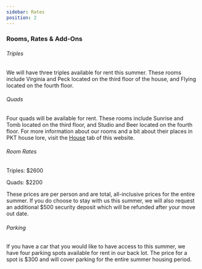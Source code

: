 ```yaml
---
sidebar: Rates
position: 2
---
```

### Rooms, Rates & Add-Ons

###### Triples

We will have three triples available for rent this summer. These rooms include Virginia and Peck located on the third floor of the house, and Flying located on the fourth floor. 

###### Quads

Four quads will be available for rent. These rooms include Sunrise and Tomb located on the third floor, and Studio and Beer located on the fourth floor. For more information about our rooms and a bit about their places in PKT house lore, visit the [House](https://pkt.mit.edu/house/) tab of this website.

###### Room Rates

Triples: $2600

Quads: $2200

These prices are per person and are total, all-inclusive prices for the entire summer. If you do choose to stay with us this summer, we will also request an additional $500 security deposit which will be refunded after your move out date.

###### Parking

If you have a car that you would like to have access to this summer, we have four parking spots available for rent in our back lot.  The price for a spot is $300 and will cover parking for the entire summer housing period.
